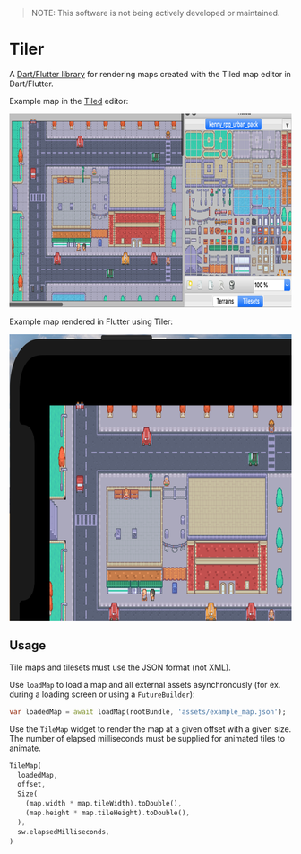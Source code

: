 > NOTE: This software is not being actively developed or maintained.

# Tiler

A [Dart/Flutter library](https://pub.dev/packages/tiler) for rendering maps created with the Tiled map editor in Dart/Flutter.

Example map in the [Tiled](https://www.mapeditor.org/) editor:

<img src="https://github.com/DanTup/tiler/raw/master/doc/screenshots/simple_example_tiled.png" width="795" height="345" />

Example map rendered in Flutter using Tiler:

<img src="https://github.com/DanTup/tiler/raw/master/doc/screenshots/simple_example.png" width="840" height="510" />

## Usage

Tile maps and tilesets must use the JSON format (not XML).

Use `loadMap` to load a map and all external assets asynchronously (for ex. during a loading screen or using a `FutureBuilder`):

```dart
var loadedMap = await loadMap(rootBundle, 'assets/example_map.json');
```

Use the `TileMap` widget to render the map at a given offset with a given size. The number of elapsed milliseconds must be supplied for animated tiles to animate.

```dart
TileMap(
  loadedMap,
  offset,
  Size(
    (map.width * map.tileWidth).toDouble(),
    (map.height * map.tileHeight).toDouble(),
  ),
  sw.elapsedMilliseconds,
)
```
